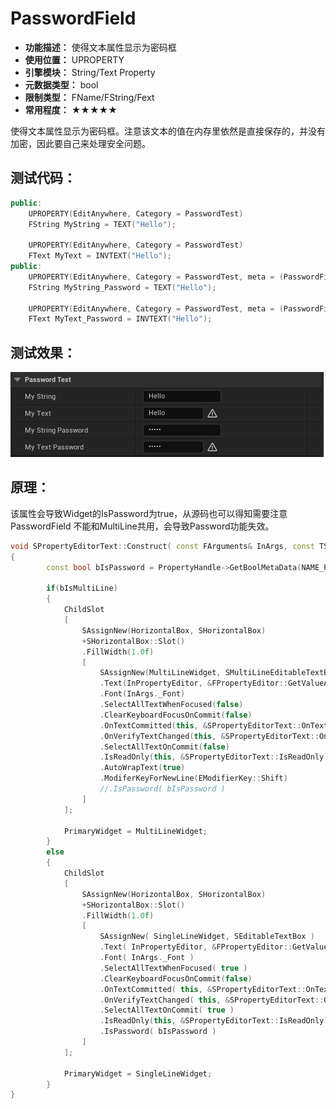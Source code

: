 ﻿# PasswordField

- **功能描述：** 使得文本属性显示为密码框
- **使用位置：** UPROPERTY
- **引擎模块：** String/Text Property
- **元数据类型：** bool
- **限制类型：** FName/FString/Fext
- **常用程度：** ★★★★★

使得文本属性显示为密码框。注意该文本的值在内存里依然是直接保存的，并没有加密，因此要自己来处理安全问题。

## 测试代码：

```cpp
public:
	UPROPERTY(EditAnywhere, Category = PasswordTest)
	FString MyString = TEXT("Hello");

	UPROPERTY(EditAnywhere, Category = PasswordTest)
	FText MyText = INVTEXT("Hello");
public:
	UPROPERTY(EditAnywhere, Category = PasswordTest, meta = (PasswordField = true))
	FString MyString_Password = TEXT("Hello");

	UPROPERTY(EditAnywhere, Category = PasswordTest, meta = (PasswordField = true))
	FText MyText_Password = INVTEXT("Hello");
```

## 测试效果：

![Untitled](Untitled.png)

## 原理：

该属性会导致Widget的IsPassword为true，从源码也可以得知需要注意PasswordField 不能和MultiLine共用，会导致Password功能失效。

```cpp
void SPropertyEditorText::Construct( const FArguments& InArgs, const TSharedRef< class FPropertyEditor >& InPropertyEditor )
{
		const bool bIsPassword = PropertyHandle->GetBoolMetaData(NAME_PasswordField);
		
		if(bIsMultiLine)
		{
			ChildSlot
			[
				SAssignNew(HorizontalBox, SHorizontalBox)
				+SHorizontalBox::Slot()
				.FillWidth(1.0f)
				[
					SAssignNew(MultiLineWidget, SMultiLineEditableTextBox)
					.Text(InPropertyEditor, &FPropertyEditor::GetValueAsText)
					.Font(InArgs._Font)
					.SelectAllTextWhenFocused(false)
					.ClearKeyboardFocusOnCommit(false)
					.OnTextCommitted(this, &SPropertyEditorText::OnTextCommitted)
					.OnVerifyTextChanged(this, &SPropertyEditorText::OnVerifyTextChanged)
					.SelectAllTextOnCommit(false)
					.IsReadOnly(this, &SPropertyEditorText::IsReadOnly)
					.AutoWrapText(true)
					.ModiferKeyForNewLine(EModifierKey::Shift)
					//.IsPassword( bIsPassword )
				]
			];
		
			PrimaryWidget = MultiLineWidget;
		}
		else
		{
			ChildSlot
			[
				SAssignNew(HorizontalBox, SHorizontalBox)
				+SHorizontalBox::Slot()
				.FillWidth(1.0f)
				[
					SAssignNew( SingleLineWidget, SEditableTextBox )
					.Text( InPropertyEditor, &FPropertyEditor::GetValueAsText )
					.Font( InArgs._Font )
					.SelectAllTextWhenFocused( true )
					.ClearKeyboardFocusOnCommit(false)
					.OnTextCommitted( this, &SPropertyEditorText::OnTextCommitted )
					.OnVerifyTextChanged( this, &SPropertyEditorText::OnVerifyTextChanged )
					.SelectAllTextOnCommit( true )
					.IsReadOnly(this, &SPropertyEditorText::IsReadOnly)
					.IsPassword( bIsPassword )
				]
			];
		
			PrimaryWidget = SingleLineWidget;
		}
}
```
